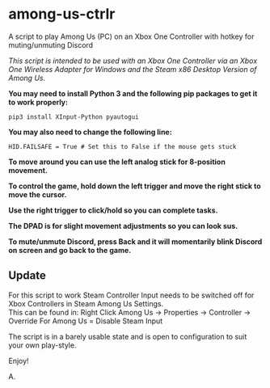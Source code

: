 # among-us-ctrlr
A script to play Among Us (PC) on an Xbox One Controller with hotkey for muting/unmuting Discord

*This script is intended to be used with an Xbox One Controller via an Xbox One Wireless Adapter for Windows
and the Steam x86 Desktop Version of Among Us.*

**You may need to install Python 3 and the following pip packages to get it to work properly:**

`pip3 install XInput-Python pyautogui`

**You may also need to change the following line:**

`HID.FAILSAFE = True # Set this to False if the mouse gets stuck`

**To move around you can use the left analog stick for 8-position movement.**

**To control the game, hold down the left trigger and move the right stick to move the cursor.**

**Use the right trigger to click/hold so you can complete tasks.**

**The DPAD is for slight movement adjustments so you can look sus.**

**To mute/unmute Discord, press Back and it will momentarily blink Discord on screen and go back to the game.**


## Update

For this script to work Steam Controller Input needs to be switched off for Xbox Controllers in Steam Among Us Settings. \
This can be found in: Right Click Among Us -> Properties -> Controller -> Override For Among Us = Disable Steam Input


The script is in a barely usable state and is open to configuration to suit your own play-style.

Enjoy!

A.

